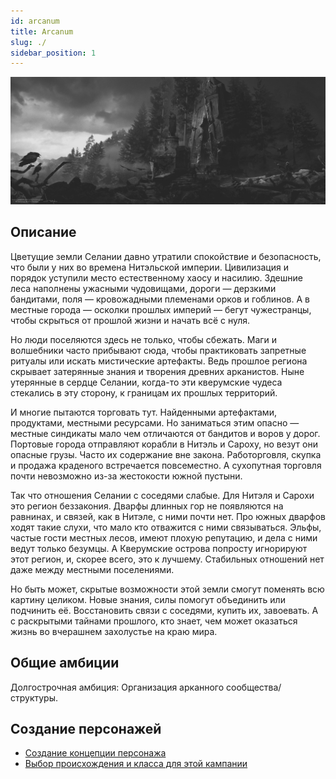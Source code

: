 ```yaml
---
id: arcanum
title: Arcanum
slug: ./
sidebar_position: 1
---
```


![Arcanum](/img/arcanum-cover.jpg)

## Описание

Цветущие земли Селании давно утратили спокойствие и безопасность, что были у них во времена Нитэльской империи. Цивилизация и порядок уступили место естественному хаосу и насилию. Здешние леса наполнены ужасными чудовищами, дороги — дерзкими бандитами, поля — кровожадными племенами орков и гоблинов. А в местные города — осколки прошлых империй — бегут чужестранцы, чтобы скрыться от прошлой жизни и начать всё с нуля.

Но люди поселяются здесь не только, чтобы сбежать. Маги и волшебники часто прибывают сюда, чтобы практиковать запретные ритуалы или искать мистические артефакты. Ведь прошлое региона скрывает затерянные знания и творения древних арканистов. Ныне утерянные в сердце Селании, когда-то эти кверумские чудеса стекались в эту сторону, к границам их прошлых территорий.

И многие пытаются торговать тут. Найденными артефактами, продуктами, местными ресурсами. Но заниматься этим опасно — местные синдикаты мало чем отличаются от бандитов и воров у дорог. Портовые города отправляют корабли в Нитэль и Сароху, но везут они опасные грузы. Часто их содержание вне закона. Работорговля, скупка и продажа краденого встречается повсеместно. А сухопутная торговля почти невозможно из-за жестокости южной пустыни.

Так что отношения Селании с соседями слабые. Для Нитэля и Сарохи это регион беззакония. Дварфы длинных гор не появляются на равнинах, и связей, как в Нитэле, с ними почти нет. Про южных дварфов ходят такие слухи, что мало кто отважится с ними связываться. Эльфы, частые гости местных лесов, имеют плохую репутацию, и дела с ними ведут только безумцы. А Кверумские острова попросту игнорируют этот регион, и, скорее всего, это к лучшему. Стабильных отношений нет даже между местными поселениями.

Но быть может, скрытые возможности этой земли смогут поменять всю картину целиком. Новые знания, силы помогут объединить или подчинить её. Восстановить связи с соседями, купить их, завоевать. А с раскрытыми тайнами прошлого, кто знает, чем может оказаться жизнь во вчерашнем захолустье на краю мира.

## Общие амбиции

Долгострочная амбиция: Организация арканного сообщества/структуры.

## Создание персонажей

- [Создание концепции персонажа](../concept)
- [Выбор происхождения и класса для этой кампании](characters)